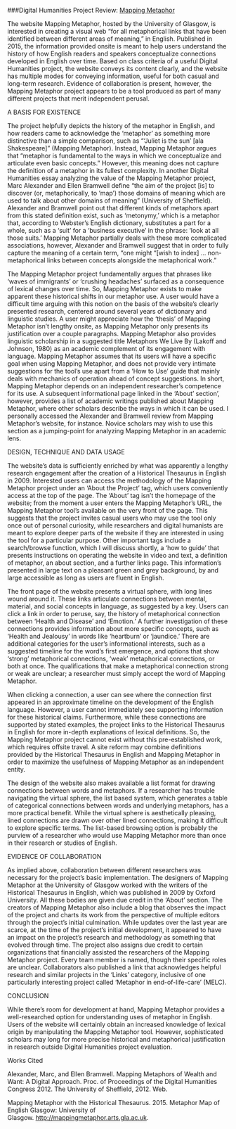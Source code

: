 ###Digital Humanities Project Review: [Mapping Metaphor](http://mappingmetaphor.arts.gla.ac.uk/)

The website Mapping Metaphor, hosted by the University of Glasgow, is interested in creating a visual web “for all metaphorical links that have been identified between different areas of meaning,” in English. Published in 2015, the information provided onsite is meant to help users understand the history of how English readers and speakers conceptualize connections developed in English over time. Based on class criteria of a useful Digital Humanities project, the website conveys its content clearly, and the website has multiple modes for conveying information, useful for both casual and long-term research. Evidence of collaboration is present, however, the Mapping Metaphor project appears to be a tool produced as part of many different projects that merit independent perusal.

A BASIS FOR EXISTENCE

The project helpfully depicts the history of the metaphor in English, and how readers came to acknowledge the ‘metaphor’ as something more distinctive than a simple comparison, such as “‘Juliet is the sun’ [ala Shakespeare]” (Mapping Metaphor). Instead, Mapping Metaphor argues that “metaphor is fundamental to the ways in which we conceptualize and articulate even basic concepts.” However, this meaning does not capture the definition of a metaphor in its fullest complexity. In another Digital Humanities essay analyzing the value of the Mapping Metaphor project, Marc Alexander and Ellen Bramwell define “the aim of the project [is] to discover (or, metaphorically, to ‘map’) those domains of meaning which are used to talk about other domains of meaning” (University of Sheffield). Alexander and Bramwell point out that different kinds of metaphors apart from this stated definition exist, such as ‘metonymy,’ which is a metaphor that, according to Webster’s English dictionary, substitutes a part for a whole, such as a ‘suit’ for a ‘business executive’ in the phrase: ‘look at all those suits.’ Mapping Metaphor partially deals with these more complicated associations, however, Alexander and Bramwell suggest that in order to fully capture the meaning of a certain term, “one might “[wish to index] … non-metaphorical links between concepts alongside the metaphorical work.”
 
 The Mapping Metaphor project fundamentally argues that phrases like ‘waves of immigrants’ or ‘crushing headaches’ surfaced as a consequence of lexical changes over time. So, Mapping Metaphor exists to make apparent these historical shifts in our metaphor use. A user would have a difficult time arguing with this notion on the basis of the website’s clearly presented research, centered around several years of dictionary and linguistic studies. A user might appreciate how the ‘thesis’ of Mapping Metaphor isn’t lengthy onsite, as Mapping Metaphor only presents its justification over a couple paragraphs. Mapping Metaphor also provides linguistic scholarship in a suggested title Metaphors We Live By (Lakoff and Johnson, 1980) as an academic complement of its engagement with language. Mapping Metaphor assumes that its users will have a specific goal when using Mapping Metaphor, and does not provide very intimate suggestions for the tool’s use apart from a ‘How to Use’ guide that mainly deals with mechanics of operation ahead of concept suggestions. In short, Mapping Metaphor depends on an independent researcher’s competence for its use. A subsequent informational page linked in the ‘About’ section’, however, provides a list of academic writings published about Mapping Metaphor, where other scholars describe the ways in which it can be used. I personally accessed the Alexander and Bramwell review from Mapping Metaphor’s website, for instance. Novice scholars may wish to use this section as a jumping-point for analyzing Mapping Metaphor in an academic lens.

DESIGN, TECHNIQUE AND DATA USAGE

The website’s data is sufficiently enriched by what was apparently a lengthy research engagement after the creation of a Historical Thesaurus in English in 2009. Interested users can access the methodology of the Mapping Metaphor project under an ‘About the Project’ tag, which users conveniently access at the top of the page. The ‘About’ tag isn’t the homepage of the website; from the moment a user enters the Mapping Metaphor’s URL, the Mapping Metaphor tool’s available on the very front of the page. This suggests that the project invites casual users who may use the tool only once out of personal curiosity, while researchers and digital humanists are meant to explore deeper parts of the website if they are interested in using the tool for a particular purpose.  Other important tags include a search/browse function, which I will discuss shortly, a ‘how to guide’ that presents instructions on operating the website in video and text, a definition of metaphor, an about section, and a further links page. This information’s presented in large text on a pleasant green and grey background, by and large accessible as long as users are fluent in English.  

The front page of the website presents a virtual sphere, with long lines wound around it. These links articulate connections between mental, material, and social concepts in language, as suggested by a key. Users can click a link in order to peruse, say, the history of metaphorical connection between ‘Health and Disease’ and ‘Emotion.’ A further investigation of these connections provides information about more specific concepts, such as ‘Health and Jealousy’ in words like ‘heartburn’ or ‘jaundice.’ There are additional categories for the user’s informational interests, such as a suggested timeline for the word’s first emergence, and options that show ‘strong’ metaphorical connections, ‘weak’ metaphorical connections, or both at once. The qualifications that make a metaphorical connection strong or weak are unclear; a researcher must simply accept the word of Mapping Metaphor. 

When clicking a connection, a user can see where the connection first appeared in an approximate timeline on the development of the English language. However, a user cannot immediately see supporting information for these historical claims. Furthermore, while these connections are supported by stated examples, the project links to the Historical Thesaurus in English for more in-depth explanations of lexical definitions. So, the Mapping Metaphor project cannot exist without this pre-established work, which requires offsite travel. A site reform may combine definitions provided by the Historical Thesaurus in English and Mapping Metaphor in order to maximize the usefulness of Mapping Metaphor as an independent entity.

The design of the website also makes available a list format for drawing connections between words and metaphors. If a researcher has trouble navigating the virtual sphere, the list based system, which generates a table of categorical connections between words and underlying metaphors, has a more practical benefit. While the virtual sphere is aesthetically pleasing, lined connections are drawn over other lined connections, making it difficult to explore specific terms. The list-based browsing option is probably the purview of a researcher who would use Mapping Metaphor more than once in their research or studies of English. 

EVIDENCE OF COLLABORATION

As implied above, collaboration between different researchers was necessary for the project’s basic implementation. The designers of Mapping Metaphor at the University of Glasgow worked with the writers of the Historical Thesaurus in English, which was published in 2009 by Oxford University. All these bodies are given due credit in the ‘About’ section. The creators of Mapping Metaphor also include a blog that observes the impact of the project and charts its work from the perspective of multiple editors through the project’s initial culmination. While updates over the last year are scarce, at the time of the project’s initial development, it appeared to have an impact on the project’s research and methodology as something that evolved through time. The project also assigns due credit to certain organizations that financially assisted the researchers of the Mapping Metaphor project. Every team member is named, though their specific roles are unclear. Collaborators also published a link that acknowledges helpful research and similar projects in the ‘Links’ category, inclusive of one particularly interesting project called ‘Metaphor in end-of-life-care’ (MELC). 

CONCLUSION

While there’s room for development at hand, Mapping Metaphor provides a well-researched option for understanding uses of metaphor in English. Users of the website will certainly obtain an increased knowledge of lexical origin by manipulating the Mapping Metaphor tool. However, sophisticated scholars may long for more precise historical and metaphorical justification in research outside Digital Humanities project evaluation. 



















Works Cited

Alexander, Marc, and Ellen Bramwell. Mapping Metaphors of Wealth and Want: A Digital 	Approach. Proc. of Proceedings of the Digital Humanities Congress 2012. The University 	of Sheffield, 2012. Web.	

Mapping Metaphor with the Historical Thesaurus. 2015. Metaphor Map of English Glasgow: 	University of Glasgow. http://mappingmetaphor.arts.gla.ac.uk.	
	

